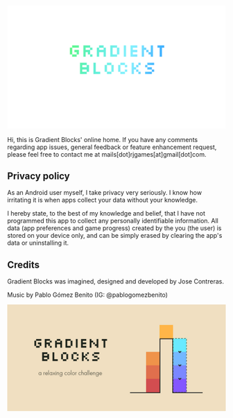 ![Gradient Blocks title image](https://github.com/jlcontreras/gradient-blocks/blob/2780fe7ed7a111d7daab808548cd7953cdccc8fe/titulo.png?raw=true)

Hi, this is Gradient Blocks' online home. If you have any comments regarding app issues, general feedback or feature enhancement request, please feel free to contact me at mails[dot]rjgames[at]gmail[dot]com. 

## Privacy policy
As an Android user myself, I take privacy very seriously.
I know how irritating it is when apps collect your data without your knowledge.

I hereby state, to the best of my knowledge and belief, that I have not programmed this app to collect any personally identifiable information. 
All data (app preferences and game progress) created by the you (the user) is stored on your device only, and can be simply erased by clearing the app's data or uninstalling it.


## Credits
Gradient Blocks was imagined, designed and developed by Jose Contreras.

Music by Pablo Gómez Benito (IG: @pablogomezbenito)


![Gradient Blocks feature graphic](https://github.com/jlcontreras/gradient-blocks/blob/2780fe7ed7a111d7daab808548cd7953cdccc8fe/feature_graphic_3.jpg?raw=true)
